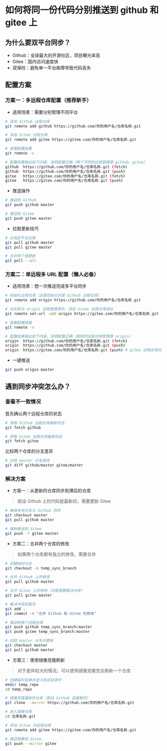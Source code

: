 # 如何将同一份代码分别推送到 github 和 gitee 上

## 为什么要双平台同步？

- Github：全球最大的开源社区，项目曝光率高
- Gitee：国内访问速度快
- 双保险：避免单一平台故障导致代码丢失

## 配置方案

### 方案一：多远程仓库配置（推荐新手）

- 适用场景：需要分别管理不同平台

```bash
# 添加 Github 远程仓库
git remote add github https://github.com/你的用户名/仓库名称.git

# 添加 Gitee 远程仓库
git remote add gitee https://gitee.com/你的用户名/仓库名称.git

# 查看配置结果
git remote -v

# 配置结果输出如下内容，说明配置正确（两个不同的远程管理源 github、gitee）
github  https://github.com/你的用户名/仓库名称.git (fetch)
github  https://github.com/你的用户名/仓库名称.git (push)
gitee   https://gitee.com/你的用户名/仓库名称.git (fetch)
gitee   https://gitee.com/你的用户名/仓库名称.git (push)
```

- 推送操作

```bash
# 推送到 Github
git push github master

# 推送到 Gitee
git push gitee master
```

- 拉取更新技巧

```bash
# 从指定平台拉取
git pull github master
git pull gitee master

# 合并多个源更新
git pull --all
```

### 方案二：单远程多 URL 配置（懒人必备）

- 适用场景：想一次推送完成多平台同步

```bash
# 初始化远程仓库（这里初始化的是 Github 远程仓库）
git remote add origin https://github.com/你的用户名/仓库名称.git

# 向名称为 origin 远程管理源中，添加 Gitee 远程仓库地址
git remote set-url -add origin https://gitee.com/你的用户名/仓库名称.git

# 查看配置结果
git remote -v

# 配置结果输出如下内容，说明配置正确（相同的远程仓库管理源 origin）
origin  https://github.com/你的用户名/仓库名称.git (fetch)
origin  https://github.com/你的用户名/仓库名称.git (push)
origin  https://gitee.com/你的用户名/仓库名称.git (push) # gitee 远程仓库仅设置了同步推送
```

- 一键推送

```bash
git push origin master
```

## 遇到同步冲突怎么办？

### 查看不一致情况

首先确认两个远程仓库的状态

```bash
# 获取 Github 远程仓库最新状态
git fetch github

# 获取 Gitee 远程仓库最新状态
git fetch gitee
```

比较两个仓库的分支差异

```bash
# 比较 master 分支差异
git diff github/master gitee/master
```

### 解决方案

- 方案一：从更新的仓库同步到滞后的仓库

> 假设 Github 上的代码是最新的，需要更新 Gitee

```bash
# 确保本地分支与 Github 同步
git checkout master
git pull github master

# 强制推送到 Gitee
git push -f gitee master
```

- 方案二：合并两个仓库的修改

> 如果两个仓库都有独立的修改，需要合并

```bash
# 创建临时分支
git checkout -b temp_sync_branch

# 合并 Github 上的修改
git pull github master

# 合并 Gitee 上的修改（可能需要解决冲突）
git pull gitee master

# 解决冲突后提交
git add .
git commit -m "合并 Github 和 Gitee 的修改"

# 推送到两个远程仓库
git push github temp_sync_branch:master
git push gitee temp_sync_branch:master

# 切回 master 分支并更新
git checkout master
git pull github master
```

- 方案三：使用镜像克隆刷新

> 对于差异较大的情况，可以使用镜像克隆完全刷新一个仓库

```bash
# 创建临时目录并进入到该目录中
mkdir temp_repo
cd temp_repo

# 镜像克隆最新的仓库（假设 Github 是最新的）
git clone --mirror https://github.com/你的用户名/仓库名称.git

# 进入镜像仓库
cd 仓库名称.git

# 添加 Gitee 为远程仓库
git remote add gitee https://gitee.com/你的用户名/仓库名称.git

# 推送镜像到 Gitee
git push --mirror gitee
```
